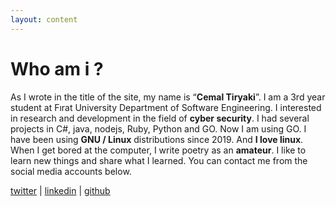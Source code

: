 ```yaml
---
layout: content
---
```


# Who am i ?
As I wrote in the title of the site, my name is “**Cemal Tiryaki**”. I am a 3rd year student at Fırat University Department of Software Engineering. I interested in research and development in the field of **cyber security**. I had several projects in C#, java, nodejs, Ruby, Python and GO. Now I am using GO. I have been using **GNU / Linux** distributions since 2019. And **I love linux**. When I get bored at the computer, I write poetry as an **amateur**. I like to learn new things and share what I learned. You can contact me from the social media accounts below.

[twitter](https://twitter.com/cmltryk) | [linkedin](https://www.linkedin.com/in/cmltryk/ ) | [github](https://github.com/sadeceben)

 
